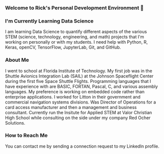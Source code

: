### Welcome to Rick's Personal Development Environment 👋

### I'm Currently Learning Data Science
I am learning Data Science to quantify different aspects of the various STEM (science, technology, engineering, and math) projects that I'm working on personally or with my students.  I need help with Python, R, Keras, openCV, TensorFlow, JupyterLab, Git, and GitHub.

### About Me
I went to school at Florida Institute of Technology.  My first job was in the Shuttle Avionics Integration Lab (SAIL) at the Johnson Spaceflight Center during the first five Space Shuttle Flights.  Programming languages that I have experience with are BASIC, FORTAN, Pascal, C, and various assembly languages.  My preference is working on embedded code rather than enterprise applications.  I worked for Litton in their government and commercial navigation systems divisions.  Was Director of Operations for a card access manufacturer and then a management and business consultant.  Currently run the Insitute for Applied STEM at Valor Christian High School while consulting on the side under my company Red Ocher Solutions.

### How to Reach Me
You can contact me by sending a connection request to my LinkedIn profile.


<!--
**rmrusson/rmrusson** is a ✨ _special_ ✨ repository because its `README.md` (this file) appears on your GitHub profile.

Here are some ideas to get you started:

- 🔭 I’m currently working on ...
- 🌱 I’m currently learning ...
- 👯 I’m looking to collaborate on ...
- 🤔 I’m looking for help with ...
- 💬 Ask me about ...
- 📫 How to reach me: ...
- 😄 Pronouns: ...
- ⚡ Fun fact: ...
-->
